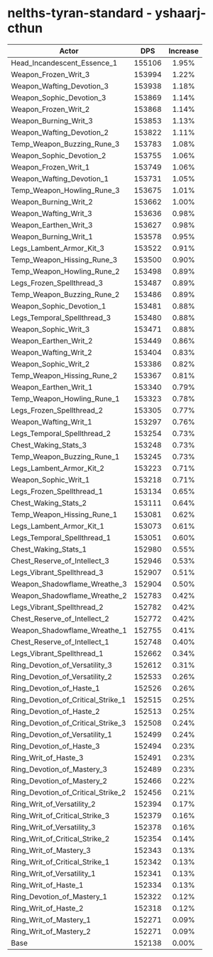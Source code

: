 # nelths-tyran-standard - yshaarj-cthun
| Actor | DPS | Increase |
|---|:---:|:---:|
|Head_Incandescent_Essence_1|155106|1.95%|
|Weapon_Frozen_Writ_3|153994|1.22%|
|Weapon_Wafting_Devotion_3|153938|1.18%|
|Weapon_Sophic_Devotion_3|153869|1.14%|
|Weapon_Frozen_Writ_2|153868|1.14%|
|Weapon_Burning_Writ_3|153853|1.13%|
|Weapon_Wafting_Devotion_2|153822|1.11%|
|Temp_Weapon_Buzzing_Rune_3|153783|1.08%|
|Weapon_Sophic_Devotion_2|153755|1.06%|
|Weapon_Frozen_Writ_1|153749|1.06%|
|Weapon_Wafting_Devotion_1|153731|1.05%|
|Temp_Weapon_Howling_Rune_3|153675|1.01%|
|Weapon_Burning_Writ_2|153662|1.00%|
|Weapon_Wafting_Writ_3|153636|0.98%|
|Weapon_Earthen_Writ_3|153627|0.98%|
|Weapon_Burning_Writ_1|153578|0.95%|
|Legs_Lambent_Armor_Kit_3|153522|0.91%|
|Temp_Weapon_Hissing_Rune_3|153500|0.90%|
|Temp_Weapon_Howling_Rune_2|153498|0.89%|
|Legs_Frozen_Spellthread_3|153487|0.89%|
|Temp_Weapon_Buzzing_Rune_2|153486|0.89%|
|Weapon_Sophic_Devotion_1|153481|0.88%|
|Legs_Temporal_Spellthread_3|153480|0.88%|
|Weapon_Sophic_Writ_3|153471|0.88%|
|Weapon_Earthen_Writ_2|153449|0.86%|
|Weapon_Wafting_Writ_2|153404|0.83%|
|Weapon_Sophic_Writ_2|153386|0.82%|
|Temp_Weapon_Hissing_Rune_2|153367|0.81%|
|Weapon_Earthen_Writ_1|153340|0.79%|
|Temp_Weapon_Howling_Rune_1|153323|0.78%|
|Legs_Frozen_Spellthread_2|153305|0.77%|
|Weapon_Wafting_Writ_1|153297|0.76%|
|Legs_Temporal_Spellthread_2|153254|0.73%|
|Chest_Waking_Stats_3|153248|0.73%|
|Temp_Weapon_Buzzing_Rune_1|153245|0.73%|
|Legs_Lambent_Armor_Kit_2|153223|0.71%|
|Weapon_Sophic_Writ_1|153218|0.71%|
|Legs_Frozen_Spellthread_1|153134|0.65%|
|Chest_Waking_Stats_2|153111|0.64%|
|Temp_Weapon_Hissing_Rune_1|153081|0.62%|
|Legs_Lambent_Armor_Kit_1|153073|0.61%|
|Legs_Temporal_Spellthread_1|153051|0.60%|
|Chest_Waking_Stats_1|152980|0.55%|
|Chest_Reserve_of_Intellect_3|152946|0.53%|
|Legs_Vibrant_Spellthread_3|152907|0.51%|
|Weapon_Shadowflame_Wreathe_3|152904|0.50%|
|Weapon_Shadowflame_Wreathe_2|152783|0.42%|
|Legs_Vibrant_Spellthread_2|152782|0.42%|
|Chest_Reserve_of_Intellect_2|152772|0.42%|
|Weapon_Shadowflame_Wreathe_1|152755|0.41%|
|Chest_Reserve_of_Intellect_1|152748|0.40%|
|Legs_Vibrant_Spellthread_1|152662|0.34%|
|Ring_Devotion_of_Versatility_3|152612|0.31%|
|Ring_Devotion_of_Versatility_2|152533|0.26%|
|Ring_Devotion_of_Haste_1|152526|0.26%|
|Ring_Devotion_of_Critical_Strike_1|152515|0.25%|
|Ring_Devotion_of_Haste_2|152513|0.25%|
|Ring_Devotion_of_Critical_Strike_3|152508|0.24%|
|Ring_Devotion_of_Versatility_1|152499|0.24%|
|Ring_Devotion_of_Haste_3|152494|0.23%|
|Ring_Writ_of_Haste_3|152491|0.23%|
|Ring_Devotion_of_Mastery_3|152489|0.23%|
|Ring_Devotion_of_Mastery_2|152466|0.22%|
|Ring_Devotion_of_Critical_Strike_2|152456|0.21%|
|Ring_Writ_of_Versatility_2|152394|0.17%|
|Ring_Writ_of_Critical_Strike_3|152379|0.16%|
|Ring_Writ_of_Versatility_3|152378|0.16%|
|Ring_Writ_of_Critical_Strike_2|152354|0.14%|
|Ring_Writ_of_Mastery_3|152343|0.13%|
|Ring_Writ_of_Critical_Strike_1|152342|0.13%|
|Ring_Writ_of_Versatility_1|152341|0.13%|
|Ring_Writ_of_Haste_1|152334|0.13%|
|Ring_Devotion_of_Mastery_1|152322|0.12%|
|Ring_Writ_of_Haste_2|152318|0.12%|
|Ring_Writ_of_Mastery_1|152271|0.09%|
|Ring_Writ_of_Mastery_2|152271|0.09%|
|Base|152138|0.00%|
